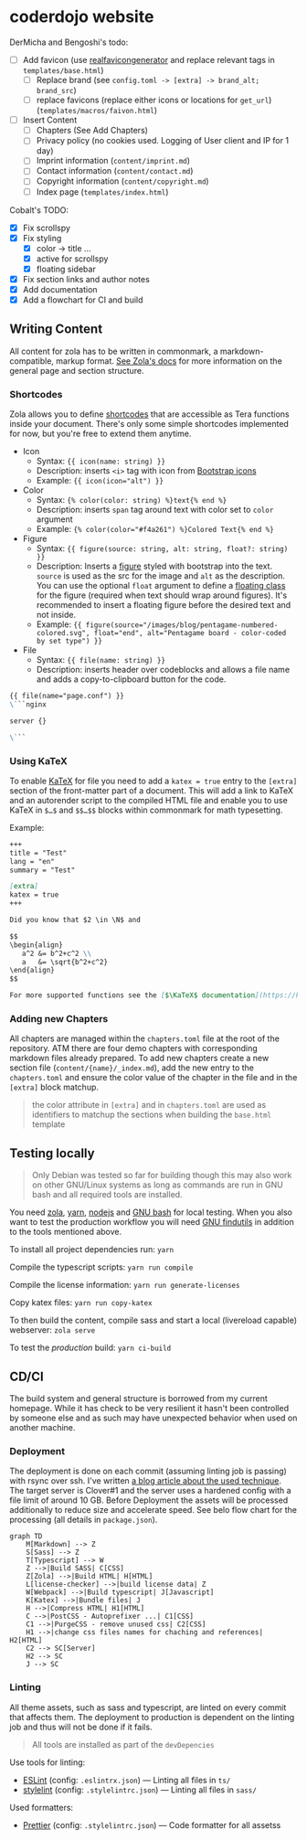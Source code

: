 # coderdojo website

DerMicha and Bengoshi's todo:

-   [ ] Add favicon (use [realfavicongenerator](https://realfavicongenerator.net/) and replace relevant tags in `templates/base.html`)
    -   [ ] Replace brand (see `config.toml -> [extra] -> brand_alt; brand_src`)
    -   [ ] replace favicons (replace either icons or locations for `get_url`) (`templates/macros/faivon.html`)
-   [ ] Insert Content
    -   [ ] Chapters (See Add Chapters)
    -   [ ] Privacy policy (no cookies used. Logging of User client and IP for 1 day)
    -   [ ] Imprint information (`content/imprint.md`)
    -   [ ] Contact information (`content/contact.md`)
    -   [ ] Copyright information (`content/copyright.md`)
    -   [ ] Index page (`templates/index.html`)

Cobalt's TODO:

-   [x] Fix scrollspy
-   [x] Fix styling
    -   [x] color -> title …
    -   [x] active for scrollspy
    -   [x] floating sidebar
-   [x] Fix section links and author notes
-   [x] Add documentation
-   [x] Add a flowchart for CI and build

## Writing Content

All content for zola has to be written in commonmark, a markdown-compatible, markup format. [See Zola's docs](https://www.getzola.org/documentation/content/overview/) for more information on the general page and section structure.

### Shortcodes

Zola allows you to define [shortcodes](https://www.getzola.org/documentation/content/shortcodes/) that are accessible as Tera functions inside your document. There's only some simple shortcodes implemented for now, but you're free to extend them anytime.

-   Icon
    -   Syntax: `{{ icon(name: string) }}`
    -   Description: inserts `<i>` tag with icon from [Bootstrap icons](https://icons.getbootstrap.com/)
    -   Example: `{{ icon(icon="alt") }}`
-   Color
    -   Syntax: `{% color(color: string) %}text{% end %}`
    -   Description: inserts `span` tag around text with color set to `color` argument
    -   Example: `{% color(color="#f4a261") %}Colored Text{% end %}`
-   Figure
    -   Syntax: `{{ figure(source: string, alt: string, float?: string) }}`
    -   Description: Inserts a [figure](https://getbootstrap.com/docs/5.0/content/figures/) styled with bootstrap into the text. `source` is used as the src for the image and `alt` as the description. You can use the optional `float` argument to define a [floating class](https://getbootstrap.com/docs/5.0/utilities/float/) for the figure (required when text should wrap around figures). It's recommended to insert a floating figure before the desired text and not inside.
    -   Example: `{{ figure(source="/images/blog/pentagame-numbered-colored.svg", float="end", alt="Pentagame board - color-coded by set type") }}`
-   File
    -   Syntax: `{{ file(name: string) }}`
    -   Description: inserts header over codeblocks and allows a file name and adds a copy-to-clipboard button for the code.

````markdown
{{ file(name="page.conf") }}
\```nginx

server {}

\```
````

### Using KaTeX

To enable [KaTeX](https://katex.org) for file you need to add a `katex = true` entry to the `[extra]` section of the front-matter part of a document. This will add a link to KaTeX and an autorender script to the compiled HTML file and enable you to use KaTeX in `$…$` and `$$…$$` blocks within commonmark for math typesetting.

Example:

```markdown
+++
title = "Test"
lang = "en"
summary = "Test"

[extra]
katex = true
+++

Did you know that $2 \in \N$ and

$$
\begin{align}
   a^2 &= b^2+c^2 \\
   a   &= \sqrt{b^2+c^2}
\end{align}
$$

For more supported functions see the [$\KaTeX$ documentation](https://katex.org/docs/supported.html)
```

### Adding new Chapters

All chapters are managed within the `chapters.toml` file at the root of the repository. ATM there are four demo chapters with corresponding markdown files already prepared. To add new chapters create a new section file (`content/{name}/_index.md`), add the new entry to the `chapters.toml` and ensure the color value of the chapter in the file and in the `[extra]` block matchup.

> the color attribute in `[extra]` and in `chapters.toml` are used as identifiers to matchup the sections when building the `base.html` template

## Testing locally

> Only Debian was tested so far for building though this may also work on other GNU/Linux systems as long as commands are run in GNU bash and all required tools are installed.

You need [zola](https://www.getzola.org/documentation/getting-started/installation/), [yarn](https://yarnpkg.com/), [nodejs](https://nodejs.org/en/) and [GNU bash](https://www.gnu.org/software/bash/) for local testing. When you also want to test the production workflow you will need [GNU findutils](https://www.gnu.org/software/findutils/) in addition to the tools mentioned above.

To install all project dependencies run: `yarn`

Compile the typescript scripts: `yarn run compile`

Compile the license information: `yarn run generate-licenses`

Copy katex files: `yarn run copy-katex`

To then build the content, compile sass and start a local (livereload capable) webserver: `zola serve`

To test the _production_ build: `yarn ci-build`

## CD/CI

The build system and general structure is borrowed from my current homepage. While it has check to be very resilient it hasn't been controlled by someone else and as such may have unexpected behavior when used on another machine.

### Deployment

The deployment is done on each commit (assuming linting job is passing) with rsync over ssh. I've written [a blog article about the used technique](https://cobalt.rocks/blog/rrsync-debian-buster/). The target server is Clover#1 and the server uses a hardened config with a file limit of around 10 GB. Before Deployment the assets will be processed additionally to reduce size and accelerate speed. See belo flow chart for the processing (all details in `package.json`).

```mermaid
graph TD
    M[Markdown] --> Z
    S[Sass] --> Z
    T[Typescript] --> W
    Z -->|Build SASS| C[CSS]
    Z[Zola] -->|Build HTML| H[HTML]
    L[license-checker] -->|build license data| Z
    W[Webpack] -->|Build typescript| J[Javascript]
    K[Katex] -->|Bundle files| J
    H -->|Compress HTML| H1[HTML]
    C -->|PostCSS - Autoprefixer ...| C1[CSS]
    C1 -->|PurgeCSS - remove unused css| C2[CSS]
    H1 -->|change css files names for chaching and references| H2[HTML]
    C2 --> SC[Server]
    H2 --> SC
    J --> SC
```

### Linting

All theme assets, such as sass and typescript, are linted on every commit that affects them. The deployment to production is dependent on the linting job and thus will not be done if it fails.

> All tools are installed as part of the `devDepencies`

Use tools for linting:

-   [ESLint](https://eslint.org/) (config: `.eslintrx.json`) — Linting all files in `ts/`
-   [stylelint](https://stylelint.io/) (config: `.stylelintrc.json`) — Linting all files in `sass/`

Used formatters:

-   [Prettier](https://github.com/prettier/prettier) (config: `.stylelintrc.json`) — Code formatter for all assetss
